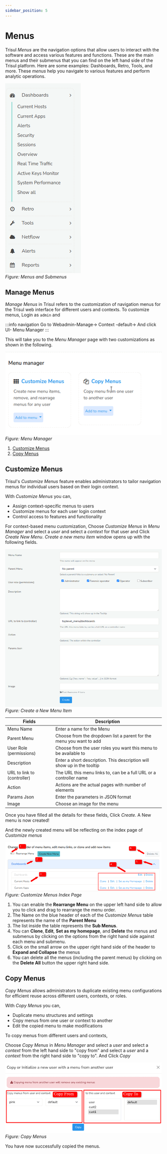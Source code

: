 ```yaml
---
sidebar_position: 5
---
```


# Menus

Trisul *Menus* are the navigation options that allow users to interact with the software and access various features and functions. These are the main menus and their submenus that you can find on the left hand side of the Trisul platform. Here are some examples: Dashboards, Retro, Tools, and more. These *menus* help you navigate to various features and perform analytic operations.

![](images/menus.png)  
*Figure: Menus and Submenus*


## Manage Menus
*Manage Menus* in Trisul refers to the customization of navigation menus for the Trisul web interface for different users and contexts. To customize menus, Login as `admin` and 

:::info navigation
Go to Webadmin-Manage-> Context -default-> And click UI- Menu Manager
:::

This will take you to the *Menu Manager* page with two customizations as shown in the following.

![](images/menumanager1.png)  
*Figure: Menu Manager*

1) [Customize Menus](/docs/ug/webadmin/menus#customize-menus)
2) [Copy Menus](/docs/ug/webadmin/menus#copy-menus)

## Customize Menus

Trisul's *Customize Menus* feature enables administrators to tailor navigation menus for individual users based on their login context.

With *Customize Menus* you can,
- Assign context-specific menus to users
- Customize menus for each user login context
- Control access to features and functionality

For context-based menu customization,
Choose *Customize Menus* in *Menu Manager* and select a *user* and select a *context* for that user and Click *Create New Menu*. 
*Create a new menu item* window opens up with the following fields.

![](images/newmenu.png)
*Figure: Create a New Menu Item*

| Fields                                | Description                                                              |
|---------------------------------------|--------------------------------------------------------------------------|
| Menu Name                             | Enter a name for the Menu                                                |
| Parent Menu                           | Choose from the dropdown list a parent for the menu you want to add      |
| User Role (permissions)               | Choose from the user roles you want this menu to be available to         |
| Description							| Enter a short description. This description will show up in the tooltip  |
| URL to link to (controller)  			| The URL this menu links to, can be a full URL or a controller name   	   |
| Action 								| Actions are the actual pages with number of elements  				   |
| Params Json  							| Enter the parameters in JSON format									   |
| Image 								| Choose an image for the menu 											   |

Once you have filled all the details for these fields, Click *Create*. A New menu is now created!

And the newly created menu will be reflecting on the index page of *Customize menus*


![](images/customizemenus1.png)
*Figure: Customize Menus Index Page*

1) You can enable the **Rearrange Menu** on the upper left hand side to allow you to click and drag to rearrange the menu order.
2) The Name on the blue header of each of the *Customize Menus* table represents the name of the **Parent Menu**
3) The list inside the table represents the **Sub Menus**.
4) You can **Clone**, **Edit**, **Set as my homepage**, and **Delete** the menus and submenus by clicking on the options from the right hand side against each menu and submenu.
5) Click on the small arrow on the upper right hand side of the header to **Expand and Collapse** the menus
6) You can delete all the menus (including the parent menus) by clicking on the **Delete All** button the upper right hand side.

## Copy Menus

*Copy Menus* allows administrators to duplicate existing menu configurations for efficient reuse across different users, contexts, or roles.

With *Copy Menus* you can,
- Duplicate menu structures and settings
- Copy menus from one user or context to another
- Edit the copied menu to make modifications

To copy menus from different users and contexts,

Choose *Copy Menus* in *Menu Manager* and select a *user* and select a *context* from the left hand side to "copy from" and select a *user* and a *context* from the right hand side to "copy to". And Click *Copy*  
  
![](images/copymenus.png)
*Figure: Copy Menus*

You have now successfully copied the menus.
